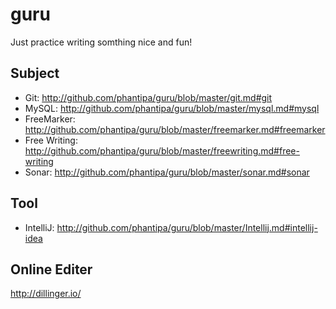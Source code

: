 guru
====

Just practice writing somthing nice and fun!

Subject
-------
* Git: http://github.com/phantipa/guru/blob/master/git.md#git
* MySQL: http://github.com/phantipa/guru/blob/master/mysql.md#mysql
* FreeMarker: http://github.com/phantipa/guru/blob/master/freemarker.md#freemarker
* Free Writing: http://github.com/phantipa/guru/blob/master/freewriting.md#free-writing
* Sonar: http://github.com/phantipa/guru/blob/master/sonar.md#sonar

Tool
----
* IntelliJ: http://github.com/phantipa/guru/blob/master/Intellij.md#intellij-idea

Online Editer
-------------

http://dillinger.io/

